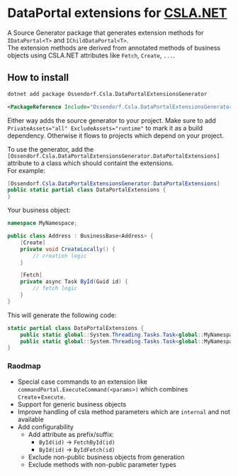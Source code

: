 # DataPortal extensions for [CSLA.NET](https://cslanet.com/)
 A Source Generator package that generates extension methods for `IDataPortal<T>` and `IChildDataPortal<T>`.  
 The extension methods are derived from annotated methods of business objects using CSLA.NET attributes like `Fetch`, `Create`, `...`.

## How to install

```bash
dotnet add package Ossendorf.Csla.DataPortalExtensionsGenerator
```
```xml
<PackageReference Include="Ossendorf.Csla.DataPortalExtensionsGenerator" Version="0.0.1-pre02" PrivateAssets="all" ExcludeAssets="runtime" />
```
Either way adds the source generator to your project. Make sure to add `PrivateAssets="all" ExcludeAssets="runtime"` to mark it as a build dependency. Otherwise it flows to projects which depend on your project.


To use the generator, add the `[Ossendorf.Csla.DataPortalExtensionsGenerator.DataPortalExtensions]` attribute to a class which should containt the extensions.  
For example:
```csharp
[Ossendorf.Csla.DataPortalExtensionsGenerator.DataPortalExtensions]
public static partial class DataPortalExtensions {
}
```
Your business object:
```csharp
namespace MyNamespace;

public class Address : BusinessBase<Address> {
    [Create]
    private void CreateLocally() {
        // creation logic
    }

    [Fetch]
    private async Task ById(Guid id) {
        // fetch logic
    }
}
```

This will generate the following code:
```csharp
static partial class DataPortalExtensions {
    public static global::System.Threading.Tasks.Task<global::MyNamespace.Address> CreateLocally(this global::Csla.IDataPortal<global::MyNamespace.Address> portal) => portal.CreateAsync();
    public static global::System.Threading.Tasks.Task<global::MyNamespace.Address> ById(this global::Csla.IDataPortal<global::MyNamespace.Address> portal, global::System.Guid id) => portal.FetchAsync(id);
}
```


### Raodmap
- Special case commands to an extension like `commandPortal.ExecuteCommand(<params>)` which combines `Create`+`Execute`.
- Support for generic business objects
- Improve handling of csla method parameters which are `internal` and not available
- Add configurability
  - Add attribute as prefix/suffix: 
    - `ById(id)` -> `FetchById(id)`
    - `ById(id)` -> `ByIdFetch(id)`
  - Exclude non-public business objects from generation
  - Exclude methods with non-public parameter types